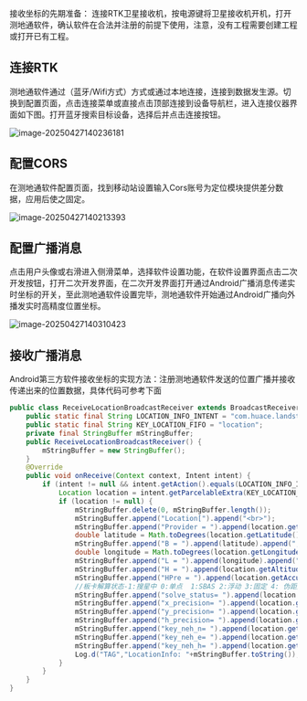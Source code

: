 接收坐标的先期准备： 连接RTK卫星接收机，按电源键将卫星接收机开机，打开测地通软件，确认软件在合法并注册的前提下使用，注意，没有工程需要创建工程或打开已有工程。

## 连接RTK

测地通软件通过（蓝牙/Wifi方式）方式或通过本地连接，连接到数据发生源。切换到配置页面，点击连接菜单或直接点击顶部连接到设备导航栏，进入连接仪器界面如下图。打开蓝牙搜索目标设备，选择后并点击连接按钮。

![image-20250427140236181](https://blog-1256273063.cos.ap-nanjing.myqcloud.com/image-20250427140236181.png)

## 配置CORS

在测地通软件配置页面，找到移动站设置输入Cors账号为定位模块提供差分数据，应用后使之固定。

![image-20250427140213393](https://blog-1256273063.cos.ap-nanjing.myqcloud.com/image-20250427140213393.png)

## 配置广播消息

点击用户头像或右滑进入侧滑菜单，选择软件设置功能，在软件设置界面点击二次开发按钮，打开二次开发界面，在二次开发界面打开通过Android广播消息传递实时坐标的开关，至此测地通软件设置完毕，测地通软件开始通过Android广播向外播发实时高精度位置坐标。

![image-20250427140310423](https://blog-1256273063.cos.ap-nanjing.myqcloud.com/image-20250427140310423.png)

## 接收广播消息

Android第三方软件接收坐标的实现方法：注册测地通软件发送的位置广播并接收传递出来的位置数据，具体代码可参考下面

```java
public class ReceiveLocationBroadcastReceiver extends BroadcastReceiver {
    public static final String LOCATION_INFO_INTENT = "com.huace.landstar.api.action";
    public static final String KEY_LOCATION_FIFO = "location";
    private final StringBuffer mStringBuffer;
    public ReceiveLocationBroadcastReceiver() {
        mStringBuffer = new StringBuffer();
    }  
    @Override
    public void onReceive(Context context, Intent intent) {
        if (intent != null && intent.getAction().equals(LOCATION_INFO_INTENT)) {
            Location location = intent.getParcelableExtra(KEY_LOCATION_FIFO);
            if (location != null) {
                mStringBuffer.delete(0, mStringBuffer.length());
                mStringBuffer.append("Location[").append("<br>");
                mStringBuffer.append("Provider = ").append(location.getProvider()).append(",").append("<br>");
                double latitude = Math.toDegrees(location.getLatitude());
                mStringBuffer.append("B = ").append(latitude).append(",").append("<br>");
                double longitude = Math.toDegrees(location.getLongitude());
                mStringBuffer.append("L = ").append(longitude).append(",").append("<br>");
                mStringBuffer.append("H = ").append(location.getAltitude()).append(",").append("<br>");
                mStringBuffer.append("HPre = ").append(location.getAccuracy()).append(",").append("<br>");
                //板卡解算状态-1:搜星中 0:单点  1:SBAS 2:浮动 3:固定 4: 伪距差分
                mStringBuffer.append("solve_status= ").append(location.getExtras().get("solve_status")).append(",").append("<br>");
                mStringBuffer.append("x_precision= ").append(location.getExtras().get("x_precision")).append(",").append("<br>");
                mStringBuffer.append("y_precision= ").append(location.getExtras().get("y_precision")).append(",").append("<br>");
                mStringBuffer.append("h_precision= ").append(location.getExtras().get("h_precision")).append(",").append("<br>");
                mStringBuffer.append("key_neh_n= ").append(location.getExtras().get("key_neh_n")).append(",").append("<br>");
                mStringBuffer.append("key_neh_e= ").append(location.getExtras().get("key_neh_e")).append(",").append("<br>");
                mStringBuffer.append("key_neh_h= ").append(location.getExtras().get("key_neh_h")).append(",").append("<br>");
                Log.d("TAG","LocationInfo: "+mStringBuffer.toString());
            }
        }
    }
}
```

